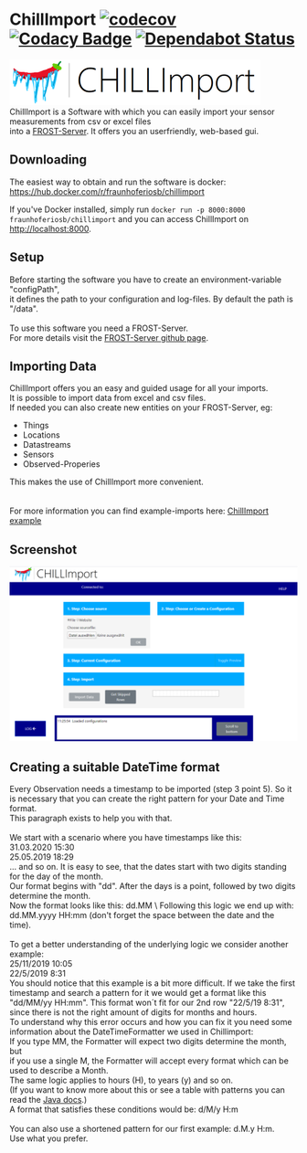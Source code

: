 # ChillImport [![codecov](https://codecov.io/gh/FraunhoferIOSB/ChillImport/branch/master/graph/badge.svg)](https://codecov.io/gh/FraunhoferIOSB/ChillImport) [![Codacy Badge](https://api.codacy.com/project/badge/Grade/6810ee95249341248d1e696a3b177101)](https://www.codacy.com/gh/FraunhoferIOSB/ChillImport?utm_source=github.com&utm_medium=referral&utm_content=FraunhoferIOSB/ChillImport&utm_campaign=Badge_Grade) [![Dependabot Status](https://api.dependabot.com/badges/status?host=github&repo=FraunhoferIOSB/ChillImport)](https://dependabot.com)

<img src="https://github.com/FraunhoferIOSB/ChillImport/blob/master/src/main/resources/static/images/logo.png" width="439" height="80"></img>\
ChillImport is a Software with which you can easily import your sensor measurements
from csv or excel files \
into a [FROST-Server](https://github.com/FraunhoferIOSB/FROST-Server). It offers
you an userfriendly, web-based gui.

## Downloading

The easiest way to obtain and run the software is docker:\
<https://hub.docker.com/r/fraunhoferiosb/chillimport>

If you've Docker installed, simply run
`docker run -p 8000:8000 fraunhoferiosb/chillimport` and you can access
ChillImport on [http://localhost:8000](http://localhost:8000).

## Setup

Before starting the software you have to create an environment-variable
"configPath", \
it defines the path to your configuration and log-files. By default the path is "/data".
\
\
To use this software you need a FROST-Server.\
For more details visit the
[FROST-Server github page](https://github.com/FraunhoferIOSB/FROST-Server).

## Importing Data

ChillImport offers you an easy and guided usage for all your imports. \
It is possible to import data from excel and csv files.\
If needed you can also create new entities on your FROST-Server, eg:

- Things
- Locations
- Datastreams
- Sensors
- Observed-Properies

This makes the use of ChillImport more convenient. \
\
\
For more information you can find example-imports here: [ChillImport example](Example/ImportExample01.md)

## Screenshot

![](Example/screenshot.png)

## Creating a suitable DateTime format

Every Observation needs a timestamp to be imported (step 3 point 5). So it is
necessary that you can create the right pattern for your Date and Time format.\
This paragraph exists to help you with that. \
\
We start with a scenario where you have timestamps like this:\
31.03.2020 15:30 \
25.05.2019 18:29 \
... and so on. It is easy to see, that the dates start with two digits standing
for the day of the month.\
Our format begins with "dd". After the days is a point, followed by two digits determine
the month.\
Now the format looks like this: dd.MM \ Following this logic we end up with:
dd.MM.yyyy HH:mm (don't forget the space between the date and the time).\
\
To get a better understanding of the underlying logic we consider another
example:\
25/11/2019 10:05\
22/5/2019 8:31\
You should notice that this example is a bit more difficult. If we take the first
timestamp and search a pattern for it we would get a format like this "dd/MM/yy HH:mm".
This format won´t fit for our 2nd row "22/5/19 8:31", since there is not the right
amount of digits for months and hours.\
To understand why this error occurs and how you can fix it you need some
information about the DateTimeFormatter we used in Chillimport: \
If you type MM, the Formatter will expect two digits determine the month, but \
if you use a single M, the Formatter will accept every format which can be used
to describe a Month.\
The same logic applies to hours (H), to years (y) and so on. \
(If you want to know more about this or see a table with patterns you can read
the
[Java docs](https://docs.oracle.com/javase/8/docs/api/java/time/format/DateTimeFormatterBuilder.html#appendPattern-java.lang.String-).)
\
A format that satisfies these conditions would be: d/M/y H:m \
\
You can also use a shortened pattern for our first example: d.M.y H:m. \
Use what you prefer.
